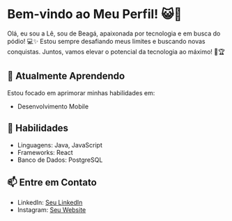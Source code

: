 # Bem-vindo ao Meu Perfil! 😺🚀

Olá, eu sou a Lê, sou de Beagá, apaixonada por tecnologia e em busca do pódio! 💻✨
Estou sempre desafiando meus limites e buscando novas conquistas. Juntos, vamos elevar o potencial da tecnologia ao máximo! 🚀🏆

  
## 🌱 Atualmente Aprendendo

Estou focado em aprimorar minhas habilidades em:

- Desenvolvimento Mobile
  

## 💼 Habilidades

- Linguagens: Java, JavaScript
- Frameworks: React
- Banco de Dados: PostgreSQL

## 📫 Entre em Contato

- LinkedIn: [Seu LinkedIn](link_linkedin)
- Instagram: [Seu Website](link_website)

